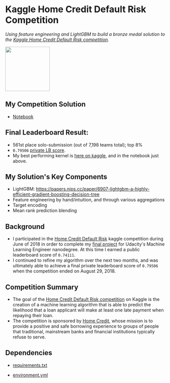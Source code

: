 # Kaggle Home Credit Default Risk Competition
*Using feature engineering and LightGBM to build a bronze medal solution to the [Kaggle Home Credit Default Risk competition](https://www.kaggle.com/c/home-credit-default-risk).*

<img src="https://github.com/jamesdellinger/kaggle_home_credit_default_risk_competition/blob/master/images/hc_comp_logo.png" height="140">

## My Competition Solution
* [Notebook](http://nbviewer.jupyter.org/github/jamesdellinger/kaggle_home_credit_default_risk_competition/blob/master/kernel_home_credit_putting_all_the_steps_together_v10.ipynb)

## Final Leaderboard Result:
* 561st place solo-submission (out of 7,198 teams total); top 8%
* `0.79506` [private LB score](https://www.kaggle.com/c/home-credit-default-risk/leaderboard).
* My best performing kernel is [here on kaggle](https://www.kaggle.com/jamesdellinger/home-credit-putting-all-the-steps-together), and in the notebook just above.

## My Solution's Key Components
* LightGBM: https://papers.nips.cc/paper/6907-lightgbm-a-highly-efficient-gradient-boosting-decision-tree
* Feature engineering by hand/intuition, and through various aggregations
* Target encoding
* Mean rank prediction blending

## Background
* I participated in the [Home Credit Default Risk](https://www.kaggle.com/c/home-credit-default-risk) kaggle competition during June of 2018 in order to complete my [final project](https://github.com/jamesdellinger/machine_learning_nanodegree_capstone_project) for Udacity's Machine Learning Engineer nanodegree. At this time I earned a public leaderboard score of `0.74111`.
* I continued to refine my algorithm over the next two months, and was ultimately able to achieve a final private leaderboard score of `0.79506` when the competition ended on August 29, 2018.

## Competition Summary
* The goal of the [Home Credit Default Risk competition](https://www.kaggle.com/c/home-credit-default-risk) on Kaggle is the creation of a machine learning algorithm that is able to predict the likelihood that a loan applicant will make at least one late payment when repaying their loan. 
* The competition is sponsored by [Home Credit](http://www.homecredit.net), whose mission is to provide a positive and safe borrowing experience to groups of people that traditional, mainstream banks and financial institutions typically refuse to serve.

## Dependencies
* [requirements.txt](https://github.com/jamesdellinger/kaggle_home_credit_default_risk_competition/blob/master/requirements.txt)

* [environment.yml](https://github.com/jamesdellinger/kaggle_home_credit_default_risk_competition/blob/master/exploration.ipynb)